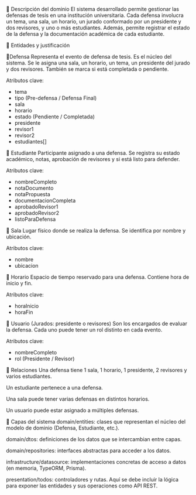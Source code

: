 📌 Descripción del dominio
El sistema desarrollado permite gestionar las defensas de tesis en una institución universitaria. Cada defensa involucra un tema, una sala, un horario, un jurado conformado por un presidente y dos revisores, y uno o más estudiantes. Además, permite registrar el estado de la defensa y la documentación académica de cada estudiante.



🧩 Entidades y justificación

🧩Defensa
Representa el evento de defensa de tesis. Es el núcleo del sistema. Se le asigna una sala, un horario, un tema, un presidente del jurado y dos revisores. También se marca si está completada o pendiente.

Atributos clave:
- tema
- tipo (Pre-defensa / Defensa Final)
- sala
- horario
- estado (Pendiente / Completada)
- presidente
- revisor1
- revisor2
- estudiantes[]

🧩 Estudiante
Participante asignado a una defensa. Se registra su estado académico, notas, aprobación de revisores y si está listo para defender.

Atributos clave:
- nombreCompleto
- notaDocumento
- notaPropuesta
- documentacionCompleta
- aprobadoRevisor1
- aprobadoRevisor2
- listoParaDefensa

🧩 Sala
Lugar físico donde se realiza la defensa. Se identifica por nombre y ubicación.

Atributos clave:
- nombre
- ubicacion


🧩 Horario
Espacio de tiempo reservado para una defensa. Contiene hora de inicio y fin.

Atributos clave:
- horaInicio
- horaFin

🧩 Usuario (Jurados: presidente o revisores)
Son los encargados de evaluar la defensa. Cada uno puede tener un rol distinto en cada evento.

Atributos clave:
- nombreCompleto
- rol (Presidente / Revisor)



🧩 Relaciones
Una defensa tiene 1 sala, 1 horario, 1 presidente, 2 revisores y varios estudiantes.

Un estudiante pertenece a una defensa.

Una sala puede tener varias defensas en distintos horarios.

Un usuario puede estar asignado a múltiples defensas.

🧩 Capas del sistema
domain/entities: clases que representan el núcleo del modelo de dominio (Defensa, Estudiante, etc.).

domain/dtos: definiciones de los datos que se intercambian entre capas.

domain/repositories: interfaces abstractas para acceder a los datos.

infrastructure/datasource: implementaciones concretas de acceso a datos (en memoria, TypeORM, Prisma).

presentation/todos: controladores y rutas. Aquí se debe incluir la lógica para exponer las entidades y sus operaciones como API REST.
